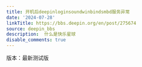 ```yaml
---
title: 开机后deepinloginsoundwinbindsmbd服务异常
date: '2024-07-28'
linkTitle: https://bbs.deepin.org/en/post/275674
source: deepin_bbs
description:  什么是快乐星球 
disable_comments: true
---
```

版本：最新测试版
